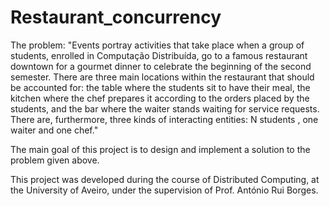 # Restaurant_concurrency

The problem:
"Events portray activities that take place when a group of students, enrolled in
Computação Distribuída, go to a famous restaurant downtown for a gourmet dinner 
to celebrate the beginning of the second semester. There are three main locations
within the restaurant that should be accounted for: the table where the students 
sit to have their meal, the kitchen where the chef prepares it according to the
orders placed by the students, and the bar where the waiter stands waiting for 
service requests. There are, furthermore, three kinds of interacting entities: 
N students , one waiter and one chef."

The main goal of this project is to design and implement a solution to the 
problem given above.

This project was developed during the course of Distributed Computing, at the 
University of Aveiro, under the supervision of Prof. António Rui Borges.

